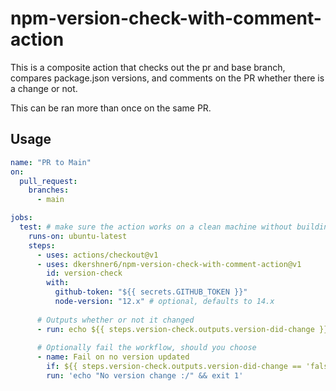 # npm-version-check-with-comment-action

This is a composite action that checks out the pr and base branch, compares package.json versions, and comments on the PR whether there is a change or not.

This can be ran more than once on the same PR.

## Usage

```yml
name: "PR to Main"
on:
  pull_request:
    branches:
      - main

jobs:
  test: # make sure the action works on a clean machine without building
    runs-on: ubuntu-latest
    steps:
      - uses: actions/checkout@v1
      - uses: dkershner6/npm-version-check-with-comment-action@v1
        id: version-check
        with:
          github-token: "${{ secrets.GITHUB_TOKEN }}"
          node-version: "12.x" # optional, defaults to 14.x
          
      # Outputs whether or not it changed
      - run: echo ${{ steps.version-check.outputs.version-did-change }}
      
      # Optionally fail the workflow, should you choose
      - name: Fail on no version updated
        if: ${{ steps.version-check.outputs.version-did-change == 'false' }}
        run: 'echo "No version change :/" && exit 1'
```
